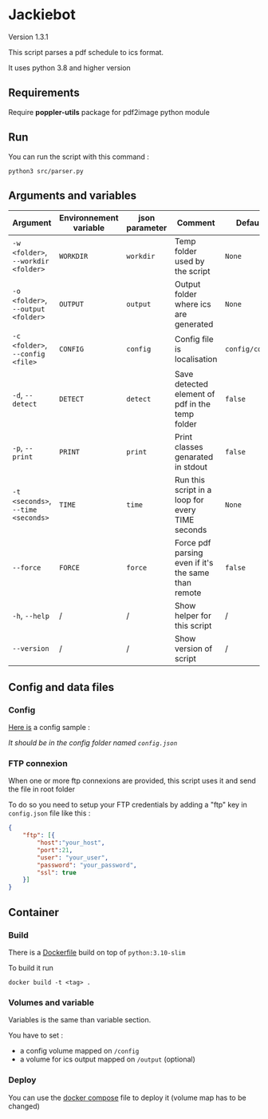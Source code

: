 # Jackiebot

Version 1.3.1

This script parses a pdf schedule to ics format.

It uses python 3.8 and higher version

## Requirements

Require **poppler-utils** package for pdf2image python module

## Run

You can run the script with this command :

```shell
python3 src/parser.py
```

## Arguments and variables

Argument | Environnement variable | json parameter | Comment | Default value
---------|----------|---------|--------- | ---------
 `-w <folder>`, `--workdir <folder>` | `WORKDIR` | `workdir` | Temp folder used by the script | `None`
 `-o <folder>`, `--output <folder>` | `OUTPUT` | `output` |  Output folder where ics are generated | `None`
 `-c <folder>`, `--config <file>` | `CONFIG` | `config` | Config file is localisation | `config/config.json`
 `-d`, `--detect` | `DETECT` | `detect` | Save detected element of pdf in the temp folder | `false`
 `-p`, `--print` | `PRINT` | `print` | Print classes genarated in stdout | `false`
 `-t <seconds>`, `--time <seconds>` | `TIME` | `time` | Run this script in a loop for every TIME seconds | `None`
 `--force` | `FORCE` | `force` | Force pdf parsing even if it's the same than remote | `false`
 `-h`, `--help` | / | / | Show helper for this script | /
 `--version` | / | / | Show version of script | /

## Config and data files

### Config

[Here is](sample/config.json) a config sample :

_It should be in the config folder named `config.json`_

### FTP connexion

When one or more ftp connexions are provided, this script uses it and send the file in root folder

To do so you need to setup your FTP credentials by adding a "ftp" key in `config.json` file like this :

```json
{
    "ftp": [{
        "host":"your_host",
        "port":21,
        "user": "your_user",
        "password": "your_password",
        "ssl": true
    }]
}
```

## Container

### Build

There is a [Dockerfile](Dockerfile) build on top of `python:3.10-slim`

To build it run

```shell
docker build -t <tag> . 
```

### Volumes and variable

Variables is the same than variable section.

You have to set :

- a config volume mapped on `/config`
- a volume for ics output mapped on `/output` (optional)

### Deploy

You can use the [docker compose](docker-compose.yml) file to deploy it (volume map has to be changed)
